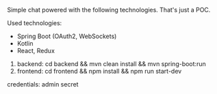 Simple chat powered with the following technologies. That's just a POC.

Used technologies:
- Spring Boot (OAuth2, WebSockets)
- Kotlin
- React, Redux

1. backend: cd  backend && mvn clean install && mvn spring-boot:run
2. frontend: cd  frontend && npm install && npm run start-dev

credentials: admin secret
